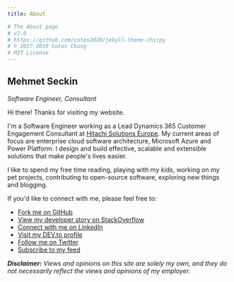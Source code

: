 ```yaml
---
title: About

# The About page
# v2.0
# https://github.com/cotes2020/jekyll-theme-chirpy
# © 2017-2019 Cotes Chung
# MIT License
---
```


## Mehmet Seckin
_Software Engineer, Consultant_

Hi there! Thanks for visiting my website.

I'm a Software Engineer working as a Lead Dynamics 365 Customer Engagement Consultant at [Hitachi Solutions Europe](https://www.hitachi-solutions.co.uk). My current areas of focus are enterprise cloud software architecture, Microsoft Azure and Power Platform. I design and build effective, scalable and extensible solutions that make people's lives easier.

I like to spend my free time reading, playing with my kids, working on my pet projects, contributing to open-source software, exploring new things and blogging.

If you'd like to connect with me, please feel free to:

- <a href="https://github.com/mehmetseckin"><i class="fab fa-github" title="Fork me on GitHub" aria-hidden="true"></i> Fork me on GitHub</a>
- <a href="https://stackoverflow.com/story/mehmetseckin"><i class="fab fa-stack-overflow" title="View my developer story on StackOverflow" aria-hidden="true"></i> View my developer story on StackOverflow</a>
- <a href="https://linkedin.com/in/mehmet-seckin"><i class="fab fa-linkedin" title="Connect with me on LinkedIn" aria-hidden="true"></i> Connect with me on LinkedIn</a>
- <a href="https://dev.to/mehmetseckin"><i class="fab fa-dev" title="Visit my DEV.to profile" aria-hidden="true"></i> Visit my DEV.to profile</a>
- <a href="https://twitter.com/_mehmetseckin"><i class="fab fa-twitter" title="Follow me on Twitter" aria-hidden="true"></i> Follow me on Twitter</a>
- <a href="/feed.xml"><i class="fa fa-rss" title="Subscribe to my feed" aria-hidden="true"></i> Subscribe to my feed</a>

_**Disclaimer:** Views and opinions on this site are solely my own, and they do not necessarily reflect the views and opinions of my employer._